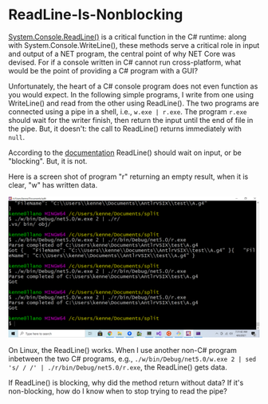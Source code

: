 # ReadLine-Is-Nonblocking
[System.Console.ReadLine()](https://docs.microsoft.com/en-us/dotnet/api/system.console.readline?view=net-5.0) is a critical function in the C# runtime: along with System.Console.WriteLine(), these methods serve a critical role
in input and output of a NET program, the central point of why NET Core was devised. For if a console written in C# cannot run cross-platform,
what would be the point of providing a C# program with a GUI?

Unfortunately, the heart of a C# console program does not even function as you would expect. In the following simple programs, I write from
one using WriteLine() and read from the other using ReadLine(). The two programs are connected using a pipe in a shell, i.e.,
`w.exe | r.exe`. The program `r.exe` should wait for the writer finish, then return the input until the end of file in the pipe. But, it doesn't:
the call to ReadLine() returns immediately with `null`.

According to the [documentation](https://docs.microsoft.com/en-us/dotnet/api/system.console.readline?view=net-5.0) ReadLine() should wait on input,
or be "blocking". But, it is not.

Here is a screen shot of program "r" returning an empty result, when it is clear, "w" has written data.

![To err is human, but not for computer](Screenshot%20(27).png)

On Linux, the ReadLine() works. When I use another non-C# program inbetween the two
C# programs, e.g., `./w/bin/Debug/net5.0/w.exe 2 | sed 's/ / /' | ./r/bin/Debug/net5.0/r.exe`,
the ReadLine() gets data.

If ReadLine() is blocking, why did the method return without data? If it's non-blocking, how do I know when to stop trying to read the pipe?
